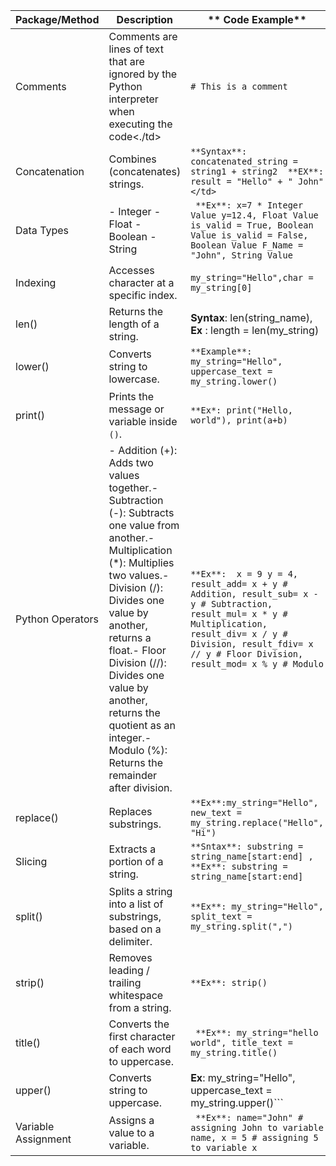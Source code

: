 | **Package/Method** | **Description** | **	Code Example** |
| --- | --- | --- |
| Comments| Comments are lines of text that are ignored by the Python interpreter when executing the code<./td>|```# This is a comment```|
| Concatenation| Combines (concatenates) strings.|``` **Syntax**: concatenated_string = string1 + string2  **EX**: result = "Hello" + " John"</td> ```| 
|Data Types |- Integer - Float - Boolean - String | ``` **Ex**: x=7 * Integer Value y=12.4, Float Value is_valid = True, Boolean Value is_valid = False, Boolean Value F_Name = "John", String Value``` |     
| Indexing | Accesses character at a specific index. |```my_string="Hello",char = my_string[0] ```|
| len()|Returns the length of a string.| **Syntax**: len(string_name), **Ex** : length = len(my_string) |
| lower() | Converts string to lowercase.| ```**Example**: my_string="Hello", uppercase_text = my_string.lower() ``` |
| print() | Prints the message or variable inside `()`. | ``` **Ex*: print("Hello, world"), print(a+b) ``` |
|Python Operators| - Addition (+): Adds two values together.- Subtraction (-): Subtracts one value from another.- Multiplication (*): Multiplies two values.- Division (/): Divides one value by another, returns a float.- Floor Division (//): Divides one value by another, returns the quotient as an integer.- Modulo (%): Returns the remainder after division. | ```**Ex**:  x = 9 y = 4, result_add= x + y # Addition, result_sub= x - y # Subtraction, result_mul= x * y # Multiplication, result_div= x / y # Division, result_fdiv= x // y # Floor Division, result_mod= x % y # Modulo```|
| replace() | Replaces substrings. | ``` **Ex**:my_string="Hello", new_text = my_string.replace("Hello", "Hi") ``` |
| Slicing | Extracts a portion of a string.| ``` **Sntax**: substring = string_name[start:end] , **Ex**: substring = string_name[start:end] ```|
| split() | Splits a string into a list of substrings, based on a delimiter. | ``` **Ex**: my_string="Hello", split_text = my_string.split(",") ```|
| strip() | Removes leading / trailing whitespace from a string. | ```**Ex**: strip()```|
| title() | Converts the first character of each word to uppercase. | ``` **Ex**: my_string="hello world", title_text = my_string.title()```|
| upper() | Converts string to uppercase.|**Ex**: my_string="Hello", uppercase_text = my_string.upper()```|
| Variable Assignment |Assigns a value to a variable. |``` **Ex**: name="John" # assigning John to variable name, x = 5 # assigning 5 to variable x```|

